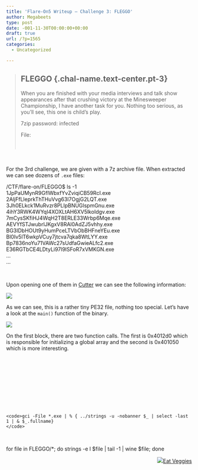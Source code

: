 ```yaml
---
title: 'Flare-On5 Writeup – Challenge 3: FLEGGO'
author: Megabeets
type: post
date: -001-11-30T00:00:00+00:00
draft: true
url: /?p=1565
categories:
  - Uncategorized

---
```

> ## FLEGGO {.chal-name.text-center.pt-3}
> 
> <div class="chal-tags text-center">
>
> </div>
> 
> When you are finished with your media interviews and talk show appearances after that crushing victory at the Minesweeper Championship, I have another task for you. Nothing too serious, as you&#8217;ll see, this one is child&#8217;s play.
> 
> 7zip password: infected
> 
> File:
> 
> &nbsp;

&nbsp;

For the 3rd challenge, we are given with a 7z archive file. When extracted we can see dozens of `.exe` files:

/CTF/flare-on/FLEGGO$ ls -1  
1JpPaUMynR9GflWbxfYvZviqiCB59RcI.exe  
2AljFfLleprkThTHuVvg63I7OgjG2LQT.exe  
3Jh0ELkck1MuRvzr8PLIpBNUGlspmGnu.exe  
4ihY3RWK4WYqI4XOXLtAH6XV5lkoIdgv.exe  
7mCysSKfiHJ4WqH2T8ERLE33Wrbp6Mqe.exe  
AEVYfSTJwubrlJKgxV8RAl0AdZJ5vhhy.exe  
BG3IDbHOUt9yHumPceLTVbObBHFneYEu.exe  
Bl0Iv5lT6wkpVCuy7jtcva7qka8WtLYY.exe  
Bp7836noYu71VAWc27sUdfaGwieALfc2.exe  
E36RGTbCE4LDtyLi97l9lSFoR7xVMKGN.exe  
&#8230;  
&#8230;

&nbsp;

Upon opening one of them in [Cutter][1] we can see the following information:

[<img src="./dashboard-1024x650.png" />][2]

As we can see, this is a rather tiny PE32 file, nothing too special. Let&#8217;s have a look at the `main()` function of the binary.

[<img src="./fleggo_cutter_main-1024x715.png" />][3]

On the first block, there are two function calls. The first is 0x4012d0 which is responsible for initializing a global array and the second is 0x401050 which is more interesting.

&nbsp;

&nbsp;

&nbsp;

&nbsp;

&nbsp;

```
<code>gci -File *.exe | % { ../strings -u -nobanner $_ | select -last 1 | & $_.fullname}
</code>
```


&nbsp;

for file in FLEGGO/*; do strings -e l $file | tail -1 | wine $file; done

<div class="nf-post-footer">
  <p style="text-align: right">
    <a href="https://www.megabeets.net/about.html#vegan"><img src="./megabeets_inline_logo.png" />Eat Veggies</a>
  </p>
</div>

 [1]: https://github.com/radareorg/cutter/
 [2]: https://www.megabeets.n./dashboard.png
 [3]: https://www.megabeets.n./fleggo_cutter_main.png